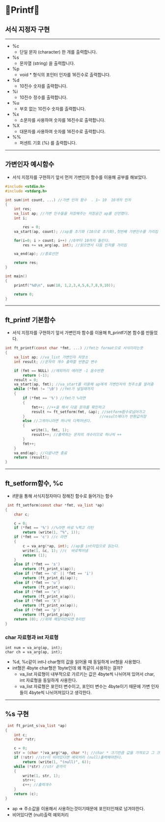 # **🌈Printf🌈**

## **서식 지정자 구현**

---

- %c
  - 단일 문자 (character) 한 개를 출력합니다.
- %s
  - 문자열 (string) 을 출력합니다.
- %p
  - void \* 형식의 포인터 인자를 16진수로 출력합니다.
- %d
  - 10진수 숫자를 출력합니다.
- %i
  - 10진수 정수를 출력합니다.
- %u
  - 부호 없는 10진수 숫자를 출력합니다.
- %x
  - 소문자를 사용하여 숫자를 16진수로 출력합니다.
- %X
  - 대문자를 사용하여 숫자를 16진수로 출력합니다.
- %%
  - 퍼센트 기호 (%) 를 출력합니다.

---

## 가변인자 예시함수

- 서식 지정자를 구현하기 앞서 먼저 가변인자 함수를 이용해 공부를 해보았다.

```c
#include <stdio.h>
#include <stdarg.h>

int sum(int count, ...) //가변 인자 함수  . 1~ 10  10개의 인자
{
    int res;
    va_list ap; //가변 인수들을 저장해주는 저장공간 ap를 선언했다.
    int i;

		res = 0;
    va_start(ap, count); //ap를 초기화 (10으로 초기화),첫번째 가변인수를 가리킴

    for(i=0; i > count; i++) //0부터 10까지 돌린다.
        res += va_arg(ap, int); //읽으면서 다음 인자를 가리킴

    va_end(ap); //종료선언

    return res;
}

int main()
{
    printf("%d\n", sum(10, 1,2,3,4,5,6,7,8,9,10));

    return 0;
}
```

---

## ft_printf 기본함수

- 서식 지정자를 구현하기 앞서 가변인자 함수를 이용해 ft_printf기본 함수를 만들었다.

```c
int ft_printf(const char *fmt, ...) //fmt는 format으로 서식이라는뜻
{
    va_list ap; //va_list 가변인자 저장소
    int result; //문자의 개수 출력할 반환값 변수

    if (fmt == NULL) //예외처리 에러면 -1 음수반환
        return (-1);
    result = 0;
    va_start(ap, fmt); //va_start를 이용해 ap에게 가변인자의 첫주소를 알려줌
    while (*fmt != '\0') //fmt가 널일때까지
    {
        if (*fmt == '%') //fmt가 %라면
        {
            fmt++; //++을 해서 다음 문자를 확인하고
            result += ft_setform(fmt, &ap); //setform함수로넘어가고
        }                                  //result에다가 반환값저장
        else //그게아니라면 하나씩 다찍어낸다.
        {
            write(1, fmt, 1);
            result++; //출력하는 문자의 개수이므로 하나씩 ++
        }
        fmt++;
    }
    va_end(ap); //다끝나면 종료
    return (result);
}
```

---

## ft_setform함수, %c

- if문을 통해 서식지정자마다 정해진 함수로 들어가는 함수

```c
 int ft_setform(const char *fmt, va_list *ap)
{
    char c;

    c = 0;
    if (*fmt == '%') //%라면 바로 %찍고 리턴
        return (write(1, "%", 1));
    if (*fmt == 'c') //c 라면
    {
        c = va_arg(*ap, int); //ap를 int타입으로 읽는다.
        write(1, &c, 1); //c  바로찍어냄
        return (1);
    }
    else if (*fmt == 's')
        return (ft_print_s(ap));
    else if (*fmt == 'd' || *fmt == 'i')
        return (ft_print_di(ap));
    else if (*fmt == 'u')
        return (ft_print_u(ap));
    else if (*fmt == 'x')
        return (ft_print_x(ap));
    else if (*fmt == 'X')
        return (ft_print_xx(ap));
    else if (*fmt == 'p')
        return (ft_print_p(ap));
    return (0); //위에 해당이안되면 0리턴
}

```

### char 자료형과 int 자료형

```
int num = va_arg(ap, int);
char ch = va_arg(ap, int);
```

- %d, %c같이 int나 char형의 값을 읽어올 때 동일하게 int형을 사용했다.
- int형은 4byte char형은 1byte인데 왜 똑같이 사용하는 걸까?
  - va_list 자료형이 내부적으로 가르키는 값은 4byte씩 나뉘어져 있어서 char, int 자료형을 동일하게 사용한다.
  - va_list 자료형은 포인터 변수이고, 포인터 변수는 4byte이기 때문에 가변 인자들이 4byte씩 나뉘어져있다고 생각한다.

---

## %s 구현

```c
 int ft_print_s(va_list *ap)
{
    int c;
    char *str;

    c = 0;
    str = (char *)va_arg(*ap, char *); //char * 크기만큼 값을 가져오고 그 크기만큼 이동, str에 넣음
    if (!str) //str이 비어있다면 예외처리 (null)출력해야한다.
        return (write(1, "(null)", 6));
    while (*str) //str 끝까지
    {
        write(1, str, 1);
        str++;
        c++; //출력개수
    }
    return (c);
}
```

- ap => 주소값을 이용해서 사용하는것이기때문에 포인터인채로 넘겨야한다.
- 비어있다면 (null)출력 예외처리

